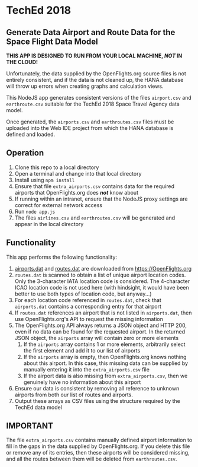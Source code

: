 # TechEd 2018

## Generate Data Airport and Route Data for the Space Flight Data Model

**THIS APP IS DESIGNED TO RUN FROM YOUR LOCAL MACHINE, *NOT* IN THE CLOUD!**

Unfortunately, the data supplied by the OpenFlights.org source files is not entirely consistent, and if the data is not cleaned up, the HANA database will throw up errors when creating graphs and calculation views.

This NodeJS app generates consistent versions of the files `airport.csv` and `earthroute.csv` suitable for the TechEd 2018 Space Travel Agency data model.

Once generated, the `airports.csv` and `earthroutes.csv` files must be uploaded into the Web IDE project from which the HANA database is defined and loaded.

## Operation

1. Clone this repo to a local directory
1. Open a terminal and change into that local directory
1. Install using `npm install`
1. Ensure that file `extra_airports.csv` contains data for the required airports that OpenFlights.org does ***not*** know about
1. If running within an intranet, ensure that the NodeJS proxy settings are correct for external network access
1. Run `node app.js`
1. The files `airlines.csv` and `earthroutes.csv` will be generated and appear in the local directory

## Functionality

This app performs the following functionality:

1. [airports.dat](https://raw.githubusercontent.com/jpatokal/openflights/master/data/airports.dat) and [routes.dat](https://raw.githubusercontent.com/jpatokal/openflights/master/data/routes.dat) are downloaded from <https://OpenFlights.org>
1. `routes.dat` is scanned to obtain a list of unique airport location codes.  
   Only the 3-character IATA location code is considered.  The 4-character ICAO location code is not used here (with hindsight, it would have been better to use both types of location code, but anyway...)
1. For each location code referenced in `routes.dat`, check that `airports.dat` contains a corresponding entry for that airport
1. If `routes.dat` references an airport that is not listed in `airports.dat`, then use OpenFlights.org's API to request the missing information
1. The OpenFlights.org API always returns a JSON object and HTTP 200, even if no data can be found for the requested airport.  In the returned JSON object, the `airports` array will contain zero or more elements
    1. If the `airports` array contains 1 or more elements, arbitrarily select the first element and add it to our list of airports
    1. If the `airports` array is empty, then OpenFlights.org knows nothing about this airport.  In this case, this missing data can be supplied by manually entering it into the `extra_airports.csv` file
    1. If the airport data is also missing from `extra_airports.csv`, then we genuinely have no information about this airport
1. Ensure our data is consistent by removing all reference to unknown airports from both our list of routes and airports.
1. Output these arrays as CSV files using the structure required by the TechEd data model

## IMPORTANT
The file `extra_airports.csv` contains manually defined airport information to fill in the gaps in the data supplied by OpenFlights.org.  If you delete this file or remove any of its entries, then these airports will be considered missing, and all the routes between them will be deleted from `earthroutes.csv`.

